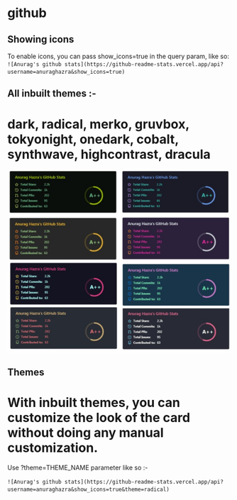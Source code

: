 # github

## Showing icons
 To enable icons, you can pass show_icons=true in the query param, like so:
``
![Anurag's github stats](https://github-readme-stats.vercel.app/api?username=anuraghazra&show_icons=true)
``

## All inbuilt themes :-
# dark, radical, merko, gruvbox, tokyonight, onedark, cobalt, synthwave, highcontrast, dracula

<img src="Screenshot_1.jpg">

## Themes
# With inbuilt themes, you can customize the look of the card without doing any manual customization.

Use ?theme=THEME_NAME parameter like so :-

``
![Anurag's github stats](https://github-readme-stats.vercel.app/api?username=anuraghazra&show_icons=true&theme=radical)
``
